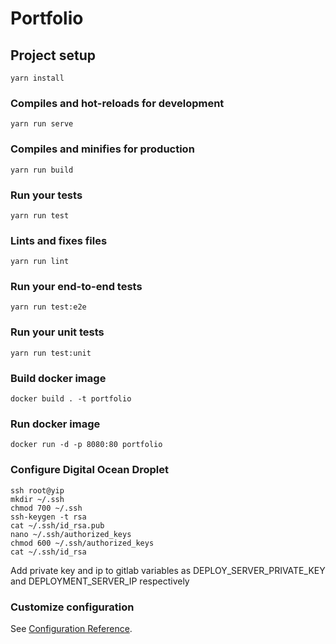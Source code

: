 # Portfolio

## Project setup
```
yarn install
```

### Compiles and hot-reloads for development
```
yarn run serve
```

### Compiles and minifies for production
```
yarn run build
```

### Run your tests
```
yarn run test
```

### Lints and fixes files
```
yarn run lint
```

### Run your end-to-end tests
```
yarn run test:e2e
```

### Run your unit tests
```
yarn run test:unit
```

### Build docker image
```
docker build . -t portfolio
```

### Run docker image
```
docker run -d -p 8080:80 portfolio
```

### Configure Digital Ocean Droplet
```
ssh root@yip
mkdir ~/.ssh
chmod 700 ~/.ssh
ssh-keygen -t rsa
cat ~/.ssh/id_rsa.pub
nano ~/.ssh/authorized_keys
chmod 600 ~/.ssh/authorized_keys
cat ~/.ssh/id_rsa
```
Add private key and ip to gitlab variables as DEPLOY_SERVER_PRIVATE_KEY and DEPLOYMENT_SERVER_IP respectively

### Customize configuration
See [Configuration Reference](https://cli.vuejs.org/config/).
